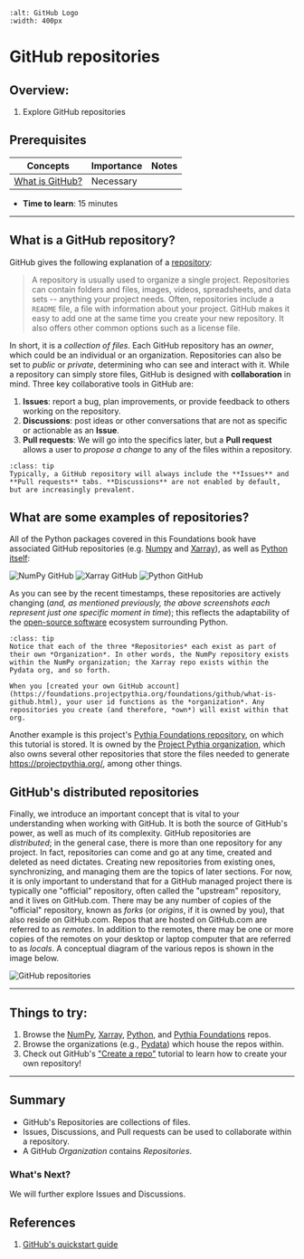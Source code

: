 ```{image} ../../images/GitHub-logo.png
:alt: GitHub Logo
:width: 400px
```

# GitHub repositories

## Overview:

1. Explore GitHub repositories

## Prerequisites

| Concepts                                                                                        | Importance | Notes |
| ----------------------------------------------------------------------------------------------- | ---------- | ----- |
| [What is GitHub?](https://foundations.projectpythia.org/foundations/github/what-is-github.html) | Necessary  |       |

- **Time to learn**: 15 minutes

---

## What is a GitHub repository?

GitHub gives the following explanation of a [repository](https://docs.github.com/en/get-started/quickstart/hello-world):

> A repository is usually used to organize a single project. Repositories can contain folders and files, images, videos, spreadsheets, and data sets -- anything your project needs. Often, repositories include a `README` file, a file with information about your project. GitHub makes it easy to add one at the same time you create your new repository. It also offers other common options such as a license file.

In short, it is a _collection of files_. Each GitHub repository has an _owner_, which could be an individual or an organization. Repositories can also be set to _public_ or _private_, determining who can see and interact with it. While a repository can simply store files, GitHub is designed with **collaboration** in mind. Three key collaborative tools in GitHub are:

1. **Issues**: report a bug, plan improvements, or provide feedback to others working on the repository.
1. **Discussions**: post ideas or other conversations that are not as specific or actionable as an **Issue**.
1. **Pull requests**: We will go into the specifics later, but a **Pull request** allows a user to _propose a change_ to any of the files within a repository.

```{admonition} Tip
:class: tip
Typically, a GitHub repository will always include the **Issues** and **Pull requests** tabs. **Discussions** are not enabled by default, but are increasingly prevalent.
```

## What are some examples of repositories?

All of the Python packages covered in this Foundations book have associated GitHub repositories (e.g. [Numpy](https://github.com/numpy/numpy) and [Xarray](https://github.com/pydata/xarray)), as well as [Python itself](https://github.com/python/cpython):

<img src="../../images/GitHubNumPy.png" alt="NumPy GitHub">

<img src="../../images/GitHubXarray.png" alt="Xarray GitHub">

<img src="../../images/GitHubPython.png" alt="Python GitHub">

As you can see by the recent timestamps, these repositories are actively changing (<i>and, as mentioned previously, the above screenshots each represent just one specific moment in time</i>); this reflects the adaptability of the [open-source software](https://opensource.org/osd) ecosystem surrounding Python.

```{admonition} Tip
:class: tip
Notice that each of the three *Repositories* each exist as part of their own *Organization*. In other words, the NumPy repository exists within the NumPy organization; the Xarray repo exists within the Pydata org, and so forth.

When you [created your own GitHub account](https://foundations.projectpythia.org/foundations/github/what-is-github.html), your user id functions as the *organization*. Any repositories you create (and therefore, *own*) will exist within that org.
```

Another example is this project's [Pythia Foundations repository](https://github.com/ProjectPythia/pythia-foundations), on which this tutorial is stored. It is owned by the [Project Pythia organization](https://github.com/ProjectPythia), which also owns several other repositories that store the files needed to generate <https://projectpythia.org/>, among other things.

## GitHub's distributed repositories

Finally, we introduce an important concept that is vital to your
understanding when working with GitHub. It is both the source of
GitHub's power, as well as much of its complexity. GitHub repositories
are _distributed_; in the general case, there is more than one
repository for any project. In fact, repositories can come and go
at any time, created and deleted as need dictates. Creating new
repositories from existing ones, synchronizing, and managing them
are the topics of later sections. For now, it is only important to
understand that for a GitHub managed project there is typically one
"official" repository, often called the "upstream" repository, and it lives on GitHub.com. There may be any
number of copies of the "official" repository, known as _forks_ (or _origins_,
if it is owned by you),
that also reside on GitHub.com. Repos that are hosted on GitHub.com
are referred to as _remotes_. In addition to the remotes, there may
be one or more copies of the remotes on your desktop or laptop
computer that are referred to as _locals_. A conceptual diagram of
the various repos is shown in the image below.

![GitHub repositories](../../images/github-repos.png)

---

## Things to try:

1. Browse the [NumPy](https://github.com/numpy/numpy), [Xarray](https://github.com/pydata/xarray), [Python](https://github.com/python/cpython), and [Pythia Foundations](https://github.com/ProjectPythia/pythia-foundations) repos.
1. Browse the organizations (e.g., [Pydata](https://github.com/pydata)) which house the repos within.
1. Check out GitHub's ["Create a repo"](https://docs.github.com/en/get-started/quickstart/create-a-repo) tutorial to learn how to create your own repository!

---

## Summary

- GitHub's Repositories are collections of files.
- Issues, Discussions, and Pull requests can be used to collaborate within a repository.
- A GitHub _Organization_ contains _Repositories_.

### What's Next?

We will further explore Issues and Discussions.

## References

1. [GitHub's quickstart guide](https://docs.github.com/en/get-started/quickstart)
